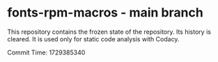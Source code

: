 # fonts-rpm-macros - main branch

This repository contains the frozen state of the repository.
Its history is cleared. It is used only for static code
analysis with Codacy.

Commit Time: 1729385340